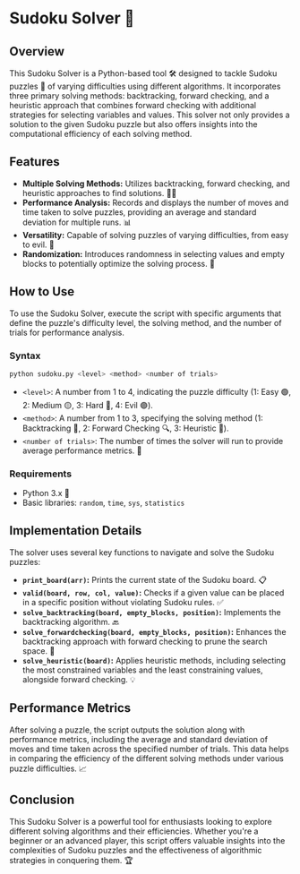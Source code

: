 # Sudoku Solver 🧩

## Overview
This Sudoku Solver is a Python-based tool 🛠️ designed to tackle Sudoku puzzles 🎲 of varying difficulties using different algorithms. It incorporates three primary solving methods: backtracking, forward checking, and a heuristic approach that combines forward checking with additional strategies for selecting variables and values. This solver not only provides a solution to the given Sudoku puzzle but also offers insights into the computational efficiency of each solving method.

## Features
- **Multiple Solving Methods:** Utilizes backtracking, forward checking, and heuristic approaches to find solutions. 🕵️‍♂️
- **Performance Analysis:** Records and displays the number of moves and time taken to solve puzzles, providing an average and standard deviation for multiple runs. 📊
- **Versatility:** Capable of solving puzzles of varying difficulties, from easy to evil. 🔄
- **Randomization:** Introduces randomness in selecting values and empty blocks to potentially optimize the solving process. 🎲

## How to Use
To use the Sudoku Solver, execute the script with specific arguments that define the puzzle's difficulty level, the solving method, and the number of trials for performance analysis.

### Syntax
```sh
python sudoku.py <level> <method> <number of trials>
```
- `<level>`: A number from 1 to 4, indicating the puzzle difficulty (1: Easy 🟢, 2: Medium 🟡, 3: Hard 🔴, 4: Evil 🟣).
- `<method>`: A number from 1 to 3, specifying the solving method (1: Backtracking 🔄, 2: Forward Checking 🔍, 3: Heuristic 🧠).
- `<number of trials>`: The number of times the solver will run to provide average performance metrics. 🔢

### Requirements
- Python 3.x 🐍
- Basic libraries: `random`, `time`, `sys`, `statistics`

## Implementation Details
The solver uses several key functions to navigate and solve the Sudoku puzzles:

- **`print_board(arr)`:** Prints the current state of the Sudoku board. 📋
- **`valid(board, row, col, value)`:** Checks if a given value can be placed in a specific position without violating Sudoku rules. ✅
- **`solve_backtracking(board, empty_blocks, position)`:** Implements the backtracking algorithm. 🔙
- **`solve_forwardchecking(board, empty_blocks, position)`:** Enhances the backtracking approach with forward checking to prune the search space. 🔎
- **`solve_heuristic(board)`:** Applies heuristic methods, including selecting the most constrained variables and the least constraining values, alongside forward checking. 💡

## Performance Metrics
After solving a puzzle, the script outputs the solution along with performance metrics, including the average and standard deviation of moves and time taken across the specified number of trials. This data helps in comparing the efficiency of the different solving methods under various puzzle difficulties. 📈

## Conclusion
This Sudoku Solver is a powerful tool for enthusiasts looking to explore different solving algorithms and their efficiencies. Whether you're a beginner or an advanced player, this script offers valuable insights into the complexities of Sudoku puzzles and the effectiveness of algorithmic strategies in conquering them. 🏆
